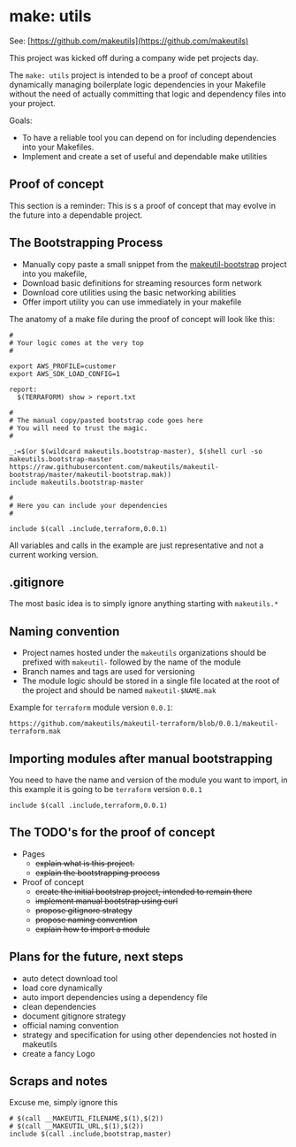 # make: utils

See: [https://github.com/makeutils](https://github.com/makeutils)

This project was kicked off during a company wide pet projects day.

The `make: utils` project is intended to be a proof of concept about dynamically managing boilerplate logic dependencies in your Makefile without the need of actually committing that logic and dependency files into your project.

Goals:

- To have a reliable tool you can depend on for including dependencies into your Makefiles.
- Implement and create a set of useful and dependable make utilities

## Proof of concept

This section is a reminder: This is s a proof of concept that may evolve in the future into a dependable project.

## The Bootstrapping Process

- Manually copy paste a small snippet from the [makeutil-bootstrap](https://github.com/makeutils/makeutil-bootstrap) project into you makefile,
- Download basic definitions for streaming resources form network
- Download core utilities using the basic networking abilities
- Offer import utility you can use immediately in your makefile

The anatomy of a make file during the proof of concept will look like this:

```make
#
# Your logic comes at the very top
#

export AWS_PROFILE=customer
export AWS_SDK_LOAD_CONFIG=1

report:
  $(TERRAFORM) show > report.txt

#
# The manual copy/pasted bootstrap code goes here
# You will need to trust the magic.
#

_:=$(or $(wildcard makeutils.bootstrap-master), $(shell curl -so makeutils.bootstrap-master https://raw.githubusercontent.com/makeutils/makeutil-bootstrap/master/makeutil-bootstrap.mak))
include makeutils.bootstrap-master

#
# Here you can include your dependencies
#

include $(call .include,terraform,0.0.1)

```

All variables and calls in the example are just representative and not a current working version.

## .gitignore

The most basic idea is to simply ignore anything starting with `makeutils.*`

## Naming convention

- Project names hosted under the `makeutils` organizations should be prefixed with `makeutil-` followed by the name of the module
- Branch names and tags are used for versioning
- The module logic should be stored in a single file located at the root of the project and should be named `makeutil-$NAME.mak`

Example for `terraform` module version `0.0.1`:

```text
https://github.com/makeutils/makeutil-terraform/blob/0.0.1/makeutil-terraform.mak
```

## Importing modules after manual bootstrapping

You need to have the name and version of the module you want to import, in this example it is going to be `terraform` version `0.0.1`

```make
include $(call .include,terraform,0.0.1)
```

## The TODO's for the proof of concept

- Pages
  - ~~explain what is this project.~~
  - ~~explain the bootstrapping process~~
- Proof of concept
  - ~~create the initial bootstrap project, intended to remain there~~
  - ~~implement manual bootstrap using curl~~
  - ~~propose gitignore strategy~~
  - ~~propose naming convention~~
  - ~~explain how to import a module~~

## Plans for the future, next steps

- auto detect download tool
- load core dynamically
- auto import dependencies using a dependency file
- clean dependencies
- document gitignore strategy
- official naming convention
- strategy and specification for using other dependencies not hosted in makeutils
- create a fancy Logo

## Scraps and notes

Excuse me, simply ignore this

```make
# $(call __MAKEUTIL_FILENAME,$(1),$(2))
# $(call __MAKEUTIL_URL,$(1),$(2))
include $(call .include,bootstrap,master)
```
